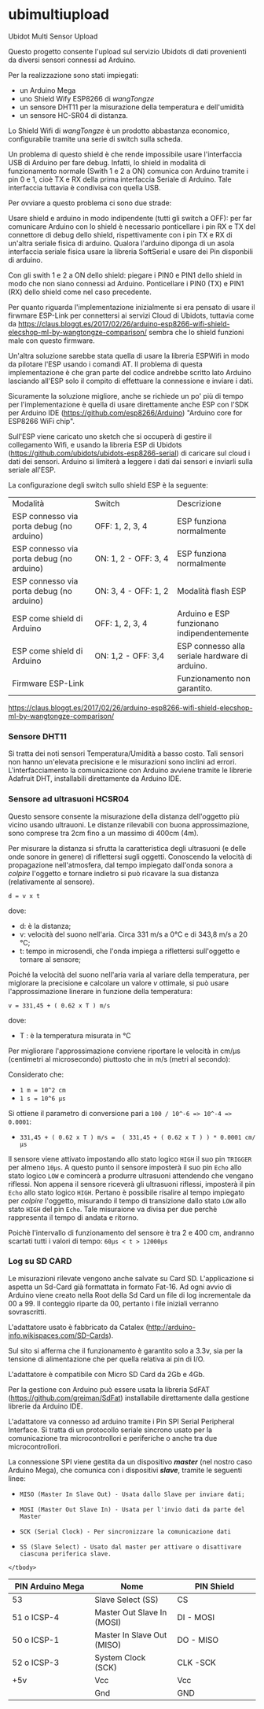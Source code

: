 # ubimultiupload
Ubidot Multi Sensor Upload

Questo progetto consente l'upload sul servizio Ubidots di dati provenienti da diversi sensori connessi ad Arduino.


Per la realizzazione sono stati impiegati:
* un Arduino Mega
* uno Shield Wify ESP8266 di _*wangTongze*_
* un sensore DHT11 per la misurazione della temperatura e dell'umidità
* un sensore HC-SR04 di distanza.

Lo Shield Wifi di _*wangTongze*_ è un prodotto abbastanza economico, configurabile tramite una serie di switch sulla scheda.

Un problema di questo shield è che rende impossibile usare l'interfaccia USB di Arduino per fare debug. Infatti, lo shield in modalità di funzionamento normale (Swith 1 e 2 a ON) comunica con Arduino tramite i pin 0 e 1, cioè TX e RX della prima interfaccia Seriale di Arduino. Tale interfaccia tuttavia è condivisa con quella USB.

Per ovviare a questo problema ci sono due strade:

Usare shield e arduino in modo indipendente (tutti gli switch a OFF): per far comunicare Arduino con lo shield è necessario ponticellare i pin RX e TX del connettore di debug dello shield, rispettivamente con i pin TX e RX di un'altra seriale fisica di arduino. Qualora l'arduino diponga di un asola interfaccia seriale fisica usare la libreria SoftSerial e usare dei Pin disponbili di arduino.

Con gli swith 1 e 2 a ON dello shield: piegare i PIN0 e PIN1 dello shield in modo che non siano connessi ad Arduino. Ponticellare i PIN0 (TX) e PIN1 (RX) dello shield come nel caso precedente.

Per quanto riguarda l'implementazione inizialmente si era pensato di usare il firwmare ESP-Link per connettersi ai servizi Cloud di Ubidots, tuttavia come da https://claus.bloggt.es/2017/02/26/arduino-esp8266-wifi-shield-elecshop-ml-by-wangtongze-comparison/ sembra che lo shield funzioni male con questo firmware.

Un'altra soluzione sarebbe stata quella di usare la libreria ESPWifi in modo da pilotare l'ESP usando i comandi AT. Il problema di questa implementazione è che gran parte del codice andrebbe scritto lato Arduino lasciando all'ESP solo il compito di effettuare la connessione e inviare i dati.

Sicuramente la soluzione migliore, anche se richiede un po' più di tempo per l'implementazione è quella di usare direttamente anche ESP con l'SDK per Arduino IDE (https://github.com/esp8266/Arduino) "Arduino core for ESP8266 WiFi chip".

Sull'ESP viene caricato uno sketch che si occuperà di gestire il collegamento Wifi, e usando la libreria ESP di Ubidots (https://github.com/ubidots/ubidots-esp8266-serial) di caricare sul cloud i dati dei sensori. Arduino si limiterà a leggere i dati dai sensori e inviarli sulla seriale all'ESP.

La configurazione degli switch sullo shield ESP è la seguente:

<table cellpadding="2" cellspacing="0" width="743">
    <tbody>
        <tr>
            <td style="width: 33.3333%;">Modalit&agrave;
                <br>
            </td>
            <td style="width: 33.3333%;">Switch
                <br>
            </td>
            <td style="width: 33.3333%;">Descrizione
                <br>
            </td>
        </tr>
        <tr>
            <td style="width: 33.3333%;" width="367">ESP connesso via porta debug (no arduino)
                <br>
            </td>
            <td style="width: 33.3333%;">OFF: 1, 2, 3, 4
                <br>
            </td>
            <td style="width: 33.3333%;" width="367">ESP funziona normalmente
                <br>
            </td>
        </tr>
        <tr>
            <td style="width: 33.3333%;" width="367">ESP connesso via porta debug (no arduino)
                <br>
            </td>
            <td style="width: 33.3333%;">ON: 1, 2 - OFF: 3, 4
                <br>
            </td>
            <td style="width: 33.3333%;" width="367">ESP funziona normalmente
                <br>
            </td>
        </tr>
        <tr>
            <td style="width: 33.3333%;" width="367">ESP connesso via porta debug (no arduino)
                <br>
            </td>
            <td style="width: 33.3333%;">ON: 3, 4 - OFF: 1, 2
                <br>
            </td>
            <td style="width: 33.3333%;" width="367">Modalit&agrave; flash ESP
                <br>
            </td>
        </tr>
        <tr>
            <td style="width: 33.3333%;" width="367">ESP come shield di Arduino
                <br>
            </td>
            <td style="width: 33.3333%;">OFF: 1, 2, 3, 4
                <br>
            </td>
            <td style="width: 33.3333%;" width="367">Arduino e ESP funzionano indipendentemente
                <br>
            </td>
        </tr>
        <tr>
            <td style="width: 33.3333%;" width="367">ESP come shield di Arduino
                <br>
            </td>
            <td style="width: 33.3333%;">ON: 1,2 - OFF: 3,4
                <br>
            </td>
            <td style="width: 33.3333%;" width="367">ESP connesso alla seriale hardware di arduino.
                <br>
            </td>
        </tr>
        <tr>
            <td style="width: 33.3333%;" width="367">Firmware ESP-Link
                <br>
            </td>
            <td style="width: 33.3333%;">
                <br>
            </td>
            <td style="width: 33.3333%;" width="367">Funzionamento non garantito.
                <br>
            </td>
        </tr>
    </tbody>
</table>


https://claus.bloggt.es/2017/02/26/arduino-esp8266-wifi-shield-elecshop-ml-by-wangtongze-comparison/

### Sensore DHT11

Si tratta dei noti sensori Temperatura/Umidità a basso costo. Tali sensori non hanno un'elevata precisione e le misurazioni sono inclini ad errori.
L'interfacciamento la comunicazione con Arduino avviene tramite le librerie Adafruit DHT, installabili direttamente da Arduino IDE.

### Sensore ad ultrasuoni HCSR04

Questo sensore consente la misurazione della distanza dell'oggetto più vicino usando ultrauoni. Le distanze rilevabili con buona approssimazione, sono comprese tra 2cm fino a un massimo di 400cm (4m).

Per misurare la distanza si sfrutta la caratteristica degli ultrasuoni (e delle onde sonore in genere) di riflettersi sugli oggetti. Conoscendo la velocità di propagazione nell'atmosfera, dal tempo impiegato dall'onda sonora a *colpire* l'oggetto e tornare indietro si può ricavare la sua distanza (relativamente al sensore).

	d = v x t

dove:
* d: è la distanza;
* v: velocità del suono nell'aria. Circa 331 m/s a 0°C e di 343,8 m/s a 20 °C;
* t: tempo in microsendi, che l'onda impiega a riflettersi sull'oggetto e tornare al sensore;

Poiché la velocità del suono nell'aria varia al variare della temperatura, per miglorare la precisione e calcolare un valore *v* ottimale, si può usare l'approssimazione linerare in funzione della temperatura:

    v = 331,45 + ( 0.62 x T ) m/s

dove:

* T : è la temperatura misurata in °C

Per migliorare l'approssimazione conviene riportare le velocità in cm/µs (centimetri al microsecondo) piuttosto che in m/s (metri al secondo):

Considerato che:

* `1 m = 10^2 cm`
* `1 s = 10^6 µs`

Si ottiene il parametro di conversione pari a `100 / 10^-6 => 10^-4 => 0.0001`:

* `331,45 + ( 0.62 x T ) m/s =  ( 331,45 + ( 0.62 x T ) ) * 0.0001 cm/µs`

Il sensore viene attivato impostando allo stato logico `HIGH` il suo pin `TRIGGER` per almeno `10µs`. A questo punto il sensore imposterà il suo pin `Echo` allo stato logico `LOW` e comincerà a produrre ultrasuoni attendendo che vengano riflessi. Non appena il sensore riceverà gli ultrasuoni riflessi, imposterà il pin `Echo` allo stato logico `HIGH`. Pertano è possibile risalire al tempo impiegato per *colpire* l'oggetto, misurando il tempo di transizione dallo stato `LOW` allo stato `HIGH` del pin `Echo`. Tale misuraione va divisa per due perchè rappresenta il tempo di andata e ritorno.

Poichè l'intervallo di funzionamento del sensore è tra 2 e 400 cm, andranno scartati tutti i valori di tempo: `60µs < t > 12000µs`

### Log su SD CARD

Le misurazioni rilevate vengono anche salvate su Card SD. L'applicazione si aspetta un Sd-Card già formattata in formato Fat-16. Ad ogni avvio di Arduino viene creato nella Root della Sd Card un file di log incrementale da 00 a 99. Il conteggio riparte da 00, pertanto i file iniziali verranno sovrascritti. 

L'adattatore usato è fabbricato da Catalex (http://arduino-info.wikispaces.com/SD-Cards).

Sul sito si afferma che il funzionamento è garantito solo a 3.3v, sia per la tensione di alimentazione che per quella relativa ai pin di I/O.

L'adattatore è compatibile con Micro SD Card da 2Gb e 4Gb.

Per la gestione con Arduino può essere usata la libreria SdFAT (https://github.com/greiman/SdFat) installabile direttamente dalla gestione librerie da Arduino IDE.

L'adattatore va connesso ad arduino tramite i Pin SPI Serial Peripheral Interface. Si tratta di un protocollo seriale sincrono usato per la comunicazione tra microcontrollori e periferiche o anche tra due microcontrollori.

La connessione SPI viene gestita da un dispositivo ***master*** (nel nostro caso Arduino Mega), che comunica con i dispositivi ***slave***, tramite le seguenti linee:

*     MISO (Master In Slave Out) - Usata dallo Slave per inviare dati;
*     MOSI (Master Out Slave In) - Usata per l'invio dati da parte del Master
*     SCK (Serial Clock) - Per sincronizzare la comunicazione dati
*     SS (Slave Select) - Usato dal master per attivare o disattivare ciascuna periferica slave. 

<table cellpadding="2" cellspacing="0" width="743">
    <thead>
    <tr>
      <th>PIN Arduino Mega</th>
      <th>Nome</th>
      <th>PIN Shield</th>
    </tr>
    </thead>
    <tbody>
        <tr>
            <td style="width: 33.3333%;">53</td>
            <td style="width: 33.3333%;">Slave Select (SS)</td>
            <td style="width: 33.3333%;">CS</td>
        </tr>
        <tr>
            <td style="width: 33.3333%;">51 o ICSP-4</td>
            <td style="width: 33.3333%;">Master Out Slave In (MOSI)</td>
            <td style="width: 33.3333%;">DI - MOSI</td>
        </tr>
        <tr>
            <td style="width: 33.3333%;">50 o ICSP-1</td>
            <td style="width: 33.3333%;">Master In Slave Out (MISO)</td>
            <td style="width: 33.3333%;">DO - MISO</td>
        </tr>
        <tr>
            <td style="width: 33.3333%;">52 o ICSP-3</td>
            <td style="width: 33.3333%;">System Clock (SCK)</td>
            <td style="width: 33.3333%;">CLK -SCK</td>
        </tr>
        <tr>
            <td style="width: 33.3333%;">+5v</td>
            <td style="width: 33.3333%;">Vcc</td>
            <td style="width: 33.3333%;">Vcc</td>
        </tr>
        <tr>
            <td style="width: 33.3333%;"></td>
            <td style="width: 33.3333%;">Gnd</td>
            <td style="width: 33.3333%;">GND</td>
        </tr>


    </tbody>
 </table>

